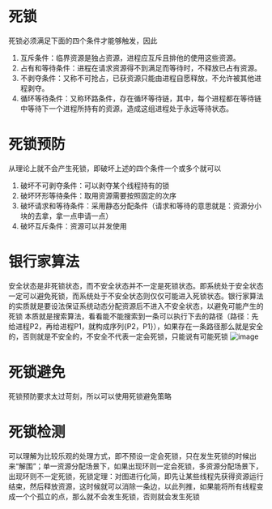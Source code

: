 # 死锁
死锁必须满足下面的四个条件才能够触发，因此
1.	互斥条件：临界资源是独占资源，进程应互斥且排他的使用这些资源。
2.	占有和等待条件：进程在请求资源得不到满足而等待时，不释放已占有资源。
3.	不剥夺条件：又称不可抢占，已获资源只能由进程自愿释放，不允许被其他进程剥夺。
4.	循环等待条件：又称环路条件，存在循环等待链，其中，每个进程都在等待链中等待下一个进程所持有的资源，造成这组进程处于永远等待状态。

# 死锁预防
从理论上就不会产生死锁，即破坏上述的四个条件一个或多个就可以
1.	破坏不可剥夺条件：可以剥夺某个线程持有的锁
2.	破坏环形等待条件：取用资源需要按照固定的次序
3.	破坏请求和等待条件：采用静态分配条件（请求和等待的意思就是：资源分小块的去拿，拿一点申请一点）
4.	破坏互斥条件：资源可以并发使用

# 银行家算法
安全状态是非死锁状态，而不安全状态并不一定是死锁状态。即系统处于安全状态一定可以避免死锁，而系统处于不安全状态则仅仅可能进入死锁状态。银行家算法的实质就是要设法保证系统动态分配资源后不进入不安全状态，以避免可能产生的死锁
本质就是搜索算法，看看能不能搜索到一条可以执行下去的路径（路径：先给进程P2，再给进程P1，就构成序列{P2，P1}），如果存在一条路径那么就是安全的，否则就是不安全的，不安全不代表一定会死锁，只能说有可能死锁
![image](https://user-images.githubusercontent.com/56379080/184302211-cda2b93e-d019-4f3c-8c6e-798d7a1b1bbe.png)



# 死锁避免
死锁预防要求太过苛刻，所以可以使用死锁避免策略


# 死锁检测
可以理解为比较乐观的处理方式，即不预设一定会死锁，只在发生死锁的时候出来“解围”；单一资源分配场景下，如果出现环则一定会死锁，多资源分配场景下，出现环则不一定死锁，死锁定理：对图进行化简，即先让某些线程先获得资源运行结束，然后释放资源，这时候就可以消除一条边，以此列推，如果能将所有线程变成一个个孤立的点，那么就不会发生死锁，否则就会发生死锁










